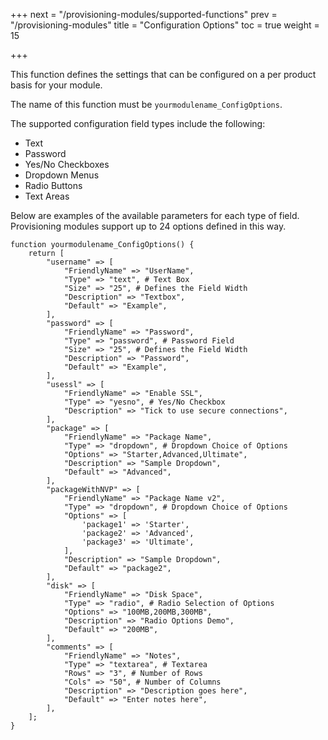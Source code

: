 +++
next = "/provisioning-modules/supported-functions"
prev = "/provisioning-modules"
title = "Configuration Options"
toc = true
weight = 15

+++

This function defines the settings that can be configured on a per product basis for your module.

The name of this function must be `yourmodulename_ConfigOptions`.

The supported configuration field types include the following:

* Text
* Password
* Yes/No Checkboxes
* Dropdown Menus
* Radio Buttons
* Text Areas

Below are examples of the available parameters for each type of field. Provisioning modules support up to 24 options defined in this way.

```
function yourmodulename_ConfigOptions() {
    return [
        "username" => [
            "FriendlyName" => "UserName",
            "Type" => "text", # Text Box
            "Size" => "25", # Defines the Field Width
            "Description" => "Textbox",
            "Default" => "Example",
        ],
        "password" => [
            "FriendlyName" => "Password",
            "Type" => "password", # Password Field
            "Size" => "25", # Defines the Field Width
            "Description" => "Password",
            "Default" => "Example",
        ],
        "usessl" => [
            "FriendlyName" => "Enable SSL",
            "Type" => "yesno", # Yes/No Checkbox
            "Description" => "Tick to use secure connections",
        ],
        "package" => [
            "FriendlyName" => "Package Name",
            "Type" => "dropdown", # Dropdown Choice of Options
            "Options" => "Starter,Advanced,Ultimate",
            "Description" => "Sample Dropdown",
            "Default" => "Advanced",
        ],
        "packageWithNVP" => [
            "FriendlyName" => "Package Name v2",
            "Type" => "dropdown", # Dropdown Choice of Options
            "Options" => [
                'package1' => 'Starter',
                'package2' => 'Advanced',
                'package3' => 'Ultimate',
            ],
            "Description" => "Sample Dropdown",
            "Default" => "package2",
        ],
        "disk" => [
            "FriendlyName" => "Disk Space",
            "Type" => "radio", # Radio Selection of Options
            "Options" => "100MB,200MB,300MB",
            "Description" => "Radio Options Demo",
            "Default" => "200MB",
        ],
        "comments" => [
            "FriendlyName" => "Notes",
            "Type" => "textarea", # Textarea
            "Rows" => "3", # Number of Rows
            "Cols" => "50", # Number of Columns
            "Description" => "Description goes here",
            "Default" => "Enter notes here",
        ],
    ];
}
```
